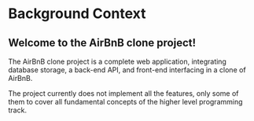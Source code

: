 # **Background Context**
## **Welcome to the AirBnB clone project!**
The AirBnB clone project is a complete web application, integrating database storage, a back-end API, and front-end interfacing in a clone of AirBnB.

The project currently does not implement all the features, only some of them to cover all fundamental concepts of the higher level programming track.
